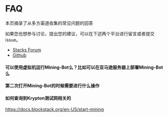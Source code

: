 # FAQ

本页摘录了从多方渠道收集的常见问题的回答

如果您也想参与讨论，提出您的建议，可以在下述两个平台进行留言或者提交issue。
- [Stacks Forum](https://forum.stacks.org/t/request-for-testing-alpha-mining-bot/11372)
- [Github](https://github.com/Daemon-Technologies)


#### 可以使用虚拟机运行Mining-Bot么？比如可以在亚马逊服务器上部署Mining-Bot么

#### 第二次打开Mining-Bot的时候需要进行什么操作

#### 如何查询到Krypton测试网相关的

https://docs.blockstack.org/en-US/start-mining



